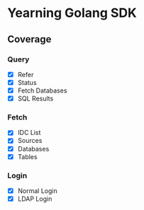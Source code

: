 # Yearning Golang SDK

## Coverage

### Query
- [x] Refer
- [x] Status
- [x] Fetch Databases
- [x] SQL Results
  
### Fetch
- [x] IDC List
- [x] Sources
- [x] Databases
- [x] Tables

### Login
- [x] Normal Login
- [x] LDAP Login